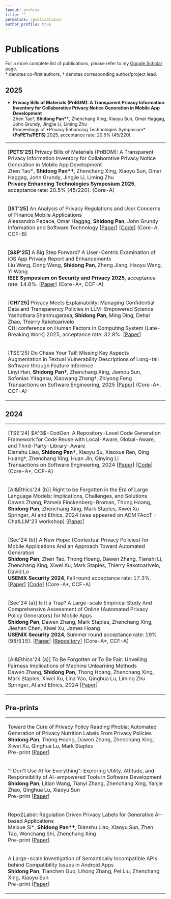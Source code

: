 ```yaml
---
layout: archive
title: ""
permalink: /publications/
author_profile: true
---
```


<style>
table.imgtable, table.imgtable td{
  /* height: auto; */
  /* text-align: left; */
}

</style>

# <i class="fa fa-fw fa-copy"></i> Publications

For a more complete list of publications, please refer to my <a href="https://scholar.google.com.au/citations?user=IPz6ilYAAAAJ&hl=en">Google Scholar</a> page.<br>
\* denotes co-first authors, † denotes corresponding author/project lead.


## 2025
<ul>
  <li>
     <b>Privacy Bills of Materials (PriBOM): A Transparent Privacy Information Inventory for Collaborative Privacy Notice Generation in Mobile App Development</b> <br>
      Zhen Tao*, <b>Shidong Pan*†</b>, Zhenchang Xing, Xiaoyu Sun, Omar Haggag, John Grundy, Jingjie Li, Liming Zhu <br>
      Proceedings of *Privacy Enhancing Technologies Symposium* <b> (PoPETs/PETS)</b> 2025, acceptance rate: 20.5% (45/220).
  </li>
</ul>

<table class='imgtable'>
  <tr>
      <td align="left">
        <p>
          <b>[PETS'25]</b> Privacy Bills of Materials (PriBOM): A Transparent Privacy Information Inventory for Collaborative Privacy Notice Generation in Mobile App Development <br>
          Zhen Tao*, <b>Shidong Pan*†</b>, Zhenchang Xing, Xiaoyu Sun, Omar Haggag, John Grundy, Jingjie Li, Liming Zhu <br>
          <b>Privacy Enhancing Technologies Symposium 2025</b>, acceptance rate: 20.5% (45/220). (Core-A)
        </p>
      </td>
    </tr>
  
  <tr>
    <td align="left">
      <p>
        <b>[IST'25]</b> An Analysis of Privacy Regulations and User Concerns of Finance Mobile Applications <br>
        Alessandro Pedace, Omar Haggag, <b>Shidong Pan</b>, John Grundy <br>
        Information and Software Technology 
        [<a href="https://www.sciencedirect.com/science/article/pii/S0950584925000953" target="_blank">Paper</a>]
        [<a href="https://github.com/HumaniSELab/An_Analysis_of_Privacy_Regulations_and_User_Concerns_of_Finance_Mobile_Applications">Code</a>]
        (Core-A, CCF-B)
      </p>
    </td>
  </tr>
  
  <tr>
    <td align="left">
      <p>
        <b>[S&P'25]</b> A Big Step Forward? A User-Centric Examination of iOS App Privacy Report and Enhancements <br>
        Liu Wang, Dong Wang, <b>Shidong Pan</b>, Zheng Jiang, Haoyu Wang, Yi Wang<br>
        <b>IEEE Symposium on Security and Privacy 2025</b>, acceptance rate: 14.8%. 
        [<a href="https://www.computer.org/csdl/proceedings-article/sp/2025/223600d878/26hiVNNmd1e" target="_blank">Paper</a>]
        (Core-A*, CCF-A)
      </p>
    </td>
  </tr>
  
  <tr>
    <td align="left">
      <p>
        [<b>CHI'25]</b> Privacy Meets Explainability: Managing Confidential Data and Transparency Policies in LLM-Empowered Science<br>
        Yashothara Shanmugarasa, <b>Shidong Pan</b>, Ming Ding, Dehai Zhao, Thierry Rakotoarivelo<br>
        CHI conference on Human Factors in Computing System (Late-Breaking Work) 2025, acceptance rate: 32.8%.  
        [<a href="https://ShidongPAN.github.io/_pages/papers/CHI_LBW_Privacy.pdf" target="_blank">Paper</a>]
      </p>
    </td>
  </tr>
  
  <tr>
    <td align="left">
      <p>
        [TSE'25] Do Chase Your Tail! Missing Key Aspects Augmentation in Textual Vulnerability Descriptions of Long-tail Software through Feature Inference<br>
        Linyi Han, <b>Shidong Pan†</b>, Zhenchang Xing, Jiamou Sun, Sofonias Yitagesu, Xiaowang Zhang†, Zhiyong Feng<br>
        Transactions on Software Engineering, 2025
        [<a href="https://arxiv.org/abs/2405.07430">Paper</a>] (Core-A*, CCF-A)
      </p>
    </td>
  </tr>

  
</table>

## 2024

<table class='imgtable'>
  <tr>
    <td align="left">
      <p>
       [TSE'24] $A^3$-CodGen: A Repository-Level Code Generation Framework for Code Reuse with Local-Aware, Global-Aware, and Third-Party-Library-Aware<br>
        Dianshu Liao, <b>Shidong Pan†</b>, Xiaoyu Su, Xiaoxue Ren, Qing Huang†, Zhenchang Xing, Huan Jin, Qinying Li<br>
        Transactions on Software Engineering, 2024
        [<a href="https://arxiv.org/abs/2312.05772">Paper</a>]
        [<a href="https://github.com/Dianshu-Liao/AAA-Code-Generation-Framework-for-Code-Repository-Local-Aware-Global-Aware-Third-Party-Aware">Code</a>]
         (Core-A*, CCF-A)
      </p>
    </td>
  </tr>
  <tr>
    <td align="left">
      <p>
        [AI&Ethics'24 (b)] Right to be Forgotten in the Era of Large Language Models: Implications, Challenges, and Solutions<br>
        Dawen Zhang, Pamela Finckenberg-Broman, Thong Hoang, <b>Shidong Pan</b>, Zhenchang Xing, Mark Staples, Xiwei Xu<br>
        Springer, AI and Ethics, 2024 (was appeared on ACM FAccT - ChatLLM'23 workshop)       
        [<a href="https://arxiv.org/abs/2307.03941">Paper</a>]
      </p>
    </td>
  </tr>
  <tr>
    <td align="left">
      <p>
        [Sec'24 (b)] A New Hope: {Contextual Privacy Policies} for Mobile Applications And an Approach Toward Automated Generation<br>
        <b>Shidong Pan</b>, Zhen Tao, Thong Hoang, Dawen Zhang, Tianshi Li, Zhenchang Xing, Xiwei Xu, Mark Staples, Thierry Rakotoarivelo, David Lo<br>
        <b>USENIX Security 2024</b>, Fall round acceptance rate: 17.3%.
        [<a href="https://www.usenix.org/system/files/usenixsecurity24-pan-shidong-hope.pdf">Paper</a>]
        [<a href="https://github.com/ShidongPAN/Cpp4App">Code</a>]
        (Core-A*, CCF-A)
      </p>
    </td>
  </tr>

  <tr>
    <td align="left">
      <p>
        [Sec'24 (a)] Is It a Trap? A Large-scale Empirical Study And Comprehensive Assessment of Online {Automated Privacy Policy Generators} for Mobile Apps<br>
        <b>Shidong Pan</b>, Dawen Zhang, Mark Staples, Zhenchang Xing, Jieshan Chen, Xiwei Xu, James Hoang<br>
        <b> USENIX Security 2024</b>, Summer round acceptance rate: 19% (98/515).
        [<a href="https://www.usenix.org/system/files/usenixsecurity24-pan-shidong-trap.pdf">Paper</a>]
        [<a href="https://github.com/ShidongPAN/APPG">Repository</a>]
        (Core-A*, CCF-A)
      </p>
    </td>
  </tr>
  <tr>
    <td align="left">
      <p>
        [AI&Ethics'24 (a)] To Be Forgotten or To Be Fair: Unveiling Fairness Implications of Machine Unlearning Methods <br>
        Dawen Zhang, <b>Shidong Pan</b>, Thong Hoang, Zhenchang Xing, Mark Staples, Xiwei Xu, Lina Yao, Qinghua Lu, Liming Zhu<br>
        Springer, AI and Ethics, 2024       
        [<a href="https://link.springer.com/article/10.1007/s43681-023-00398-y">Paper</a>]
      </p>
    </td>
  </tr>
</table>

## Pre-prints

<table class='imgtable'>
  <tr>
    <td align="left">
      <p>
        Toward the Cure of Privacy Policy Reading Phobia: Automated Generation of Privacy Nutrition Labels From Privacy Policies<br>
        <b>Shidong Pan</b>, Thong Hoang, Dawen Zhang, Zhenchang Xing, Xiwei Xu, Qinghua Lu, Mark Staples<br>
        Pre-print
        [<a href="https://arxiv.org/abs/2306.10923">Paper</a>]
      </p>
    </td>
  </tr>

  <tr>
    <td align="left">
      <p>
        "I Don't Use AI for Everything": Exploring Utility, Attitude, and Responsibility of AI-empowered Tools in Software Development<br>
        <b>Shidong Pan</b>, Litian Wang, Tianyi Zhang, Zhenchang Xing, Yanjie Zhao, Qinghua Lu, Xiaoyu Sun<br>
        Pre-print
        [<a href="https://arxiv.org/abs/2405.07430">Paper</a>]
      </p>
    </td>
  </tr>
  <tr>
    <td align="left">
      <p>
        Repo2Label: Regulation Driven Privacy Labels for Generative AI-based Applications<br>
        Meixue Si*, <b>Shidong Pan*†</b>, Dianshu Liao, Xiaoyu Sun, Zhen Tao, Wenchang Shi, Zhenchang Xing<br>
        Pre-print
        [<a href="https://arxiv.org/abs/2405.07430">Paper</a>]
      </p>
    </td>
  </tr>
  <tr>
    <td align="left">
      <p>
        A Large-scale Investigation of Semantically Incompatible APIs behind Compatibility Issues in Android Apps<br>
        <b>Shidong Pan</b>, Tianchen Guo, Lihong Zhang, Pei Liu, Zhenchang Xing, Xiaoyu Sun<br>
        Pre-print
        [<a href="https://arxiv.org/abs/2406.17431">Paper</a>]
      </p>
    </td>
  </tr>

  
</table>


